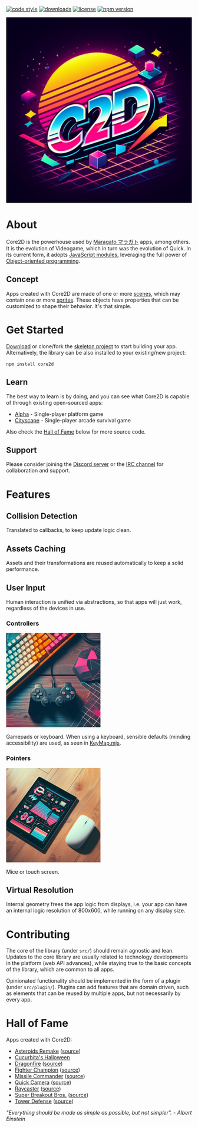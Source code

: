 [![code style](https://img.shields.io/badge/code_style-classic-blue.svg)](http://diogoeichert.github.io/eslint-config-classic)
[![downloads](https://img.shields.io/npm/dt/core2d.svg)](https://www.npmjs.com/package/core2d)
[![license](https://img.shields.io/github/license/core2d/core2d.svg)](LICENSE)
[![npm version](https://img.shields.io/npm/v/core2d.svg)](https://www.npmjs.com/package/core2d)

![core2d logo](core2d.png)

# About
Core2D is the powerhouse used by [Maragato マラガト](https://maragato.itch.io) apps, among others. It is the evolution of Videogame, which in turn was the evolution of Quick. In its current form, it adopts [JavaScript modules](https://developer.mozilla.org/en-US/docs/Web/JavaScript/Guide/Modules), leveraging the full power of [Object-oriented programming](https://developer.mozilla.org/en-US/docs/Learn/JavaScript/Objects/Object-oriented_programming).

## Concept
Apps created with Core2D are made of one or more [scenes](src/Scene.mjs), which may contain one or more [sprites](src/Sprite.mjs). These objects have properties that can be customized to shape their behavior. It's that simple.

# Get Started
[Download](https://github.com/diogoeichert/core2d-skel/archive/refs/heads/main.zip) or clone/fork the [skeleton project](https://github.com/diogoeichert/core2d-skel/) to start building your app. Alternatively, the library can be also installed to your existing/new project:
```shell
npm install core2d
```

## Learn
The best way to learn is by doing, and you can see what Core2D is capable of through existing open-sourced apps:
- [Alpha](https://github.com/diogoeichert/alpha) - Single-player platform game
- [Cityscape](https://github.com/diogoeichert/cityscape) - Single-player arcade survival game

Also check the [Hall of Fame](#hall-of-fame) below for more source code.

## Support
Please consider joining the [Discord server](https://discord.com/channels/1175074188210491433/1175074189733011478) or the [IRC channel](https://web.libera.chat/#core2d) for collaboration and support.

# Features

## Collision Detection
Translated to callbacks, to keep update logic clean.

## Assets Caching
Assets and their transformations are reused automatically to keep a solid performance.

## User Input
Human interaction is unified via abstractions, so that apps will just work, regardless of the devices in use.

### Controllers
![controllers](controller.png)

Gamepads or keyboard. When using a keyboard, sensible defaults (minding accessibility) are used, as seen in [KeyMap.mjs](https://github.com/diogoeichert/core2d/blob/main/src/KeyMap.mjs).

### Pointers
![pointer](pointer.png)

Mice or touch screen.

## Virtual Resolution
Internal geometry frees the app logic from displays, i.e. your app can have an internal logic resolution of 800x600, while running on any display size.

# Contributing
The core of the library (under `src/`) should remain agnostic and lean. Updates to the core library are usually related to technology developments in the platform (web API advances), while staying true to the basic concepts of the library, which are common to all apps.

Opinionated functionality should be implemented in the form of a plugin (under `src/plugin/`). Plugins can add features that are domain driven, such as elements that can be reused by multiple apps, but not necessarily by every app.

# Hall of Fame
Apps created with Core2D:
- [Asteroids Remake](https://chamun.github.io/asteroids-remake/) ([source](https://github.com/chamun/asteroids-remake))
- [Cucurbita's Halloween](https://www.kongregate.com/games/bbastudios/cucurbitas-halloween)
- [Dragonfire](http://staudt.github.io/dragonfire) ([source](https://github.com/staudt/dragonfire))
- [Fighter Champion](https://rawgit.com/csfeijo/fighter-champion/master/index.html) ([source](https://github.com/csfeijo/fighter-champion))
- [Missile Commander](http://staudt.github.io/missile-commander/) ([source](https://github.com/staudt/missile-commander))
- [Quick Camera](https://staudt.github.io/quick-camera/) ([source](https://github.com/staudt/quick-camera))
- [Raycaster](https://staudt.github.io/raycaster/) ([source](https://github.com/staudt/raycaster))
- [Super Breakout Bros.](https://staudt.github.io/SuperBreakoutBros/) ([source](https://github.com/staudt/SuperBreakoutBros))
- [Tower Defense](https://danielcolnaghi.github.io/towerdefense) ([source](https://github.com/danielcolnaghi/towerdefense))

*"Everything should be made as simple as possible, but not simpler". - Albert Einstein*
